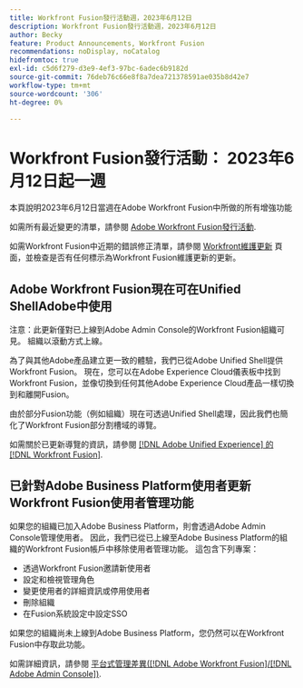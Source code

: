 ```yaml
---
title: Workfront Fusion發行活動週，2023年6月12日
description: Workfront Fusion發行活動週，2023年6月12日
author: Becky
feature: Product Announcements, Workfront Fusion
recommendations: noDisplay, noCatalog
hidefromtoc: true
exl-id: c5d6f279-d3e9-4ef3-97bc-6adec6b9182d
source-git-commit: 76deb76c66e8f8a7dea721378591ae035b8d42e7
workflow-type: tm+mt
source-wordcount: '306'
ht-degree: 0%

---
```


# Workfront Fusion發行活動： 2023年6月12日起一週

本頁說明2023年6月12日當週在Adobe Workfront Fusion中所做的所有增強功能

如需所有最近變更的清單，請參閱 [Adobe Workfront Fusion發行活動](../../../product-announcements/product-releases/fusion-release-activity/fusion-release-activity.md).

如需Workfront Fusion中近期的錯誤修正清單，請參閱 [Workfront維護更新](https://experienceleague.adobe.com/docs/workfront-known-issues/releases/current-updates.html) 頁面，並檢查是否有任何標示為Workfront Fusion維護更新的更新。

## Adobe Workfront Fusion現在可在Unified ShellAdobe中使用

注意：此更新僅對已上線到Adobe Admin Console的Workfront Fusion組織可見。 組織以滾動方式上線。

為了與其他Adobe產品建立更一致的體驗，我們已從Adobe Unified Shell提供Workfront Fusion。 現在，您可以在Adobe Experience Cloud儀表板中找到Workfront Fusion，並像切換到任何其他Adobe Experience Cloud產品一樣切換到和離開Fusion。

由於部分Fusion功能（例如組織）現在可透過Unified Shell處理，因此我們也簡化了Workfront Fusion部分割槽域的導覽。

如需關於已更新導覽的資訊，請參閱 [[!DNL Adobe Unified Experience] 的 [!DNL Workfront Fusion]](/help/quicksilver/workfront-fusion/fusion-in-admin-console/fusion-unified-experience.md).

## 已針對Adobe Business Platform使用者更新Workfront Fusion使用者管理功能

如果您的組織已加入Adobe Business Platform，則會透過Adobe Admin Console管理使用者。 因此，我們已從已上線至Adobe Business Platform的組織的Workfront Fusion帳戶中移除使用者管理功能。 這包含下列專案：

* 透過Workfront Fusion邀請新使用者
* 設定和檢視管理角色
* 變更使用者的詳細資訊或停用使用者
* 刪除組織
* 在Fusion系統設定中設定SSO

如果您的組織尚未上線到Adobe Business Platform，您仍然可以在Workfront Fusion中存取此功能。

如需詳細資訊，請參閱 [平台式管理差異([!DNL Adobe Workfront Fusion]/[!DNL Adobe Admin Console])](/help/quicksilver/workfront-fusion/fusion-in-admin-console/fusion-adobe-admin-console.md).
